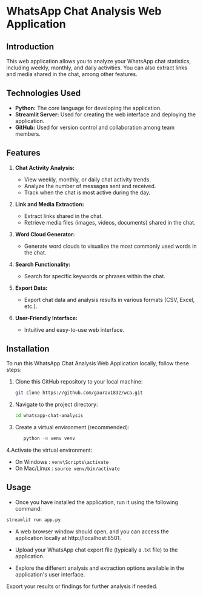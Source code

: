 # WhatsApp Chat Analysis Web Application

## Introduction

This web application allows you to analyze your WhatsApp chat statistics, including weekly, monthly, and daily activities. You can also extract links and media shared in the chat, among other features.

## Technologies Used

- **Python:** The core language for developing the application.
- **Streamlit Server:** Used for creating the web interface and deploying the application.
- **GitHub:** Used for version control and collaboration among team members.

## Features

1. **Chat Activity Analysis:**
   - View weekly, monthly, or daily chat activity trends.
   - Analyze the number of messages sent and received.
   - Track when the chat is most active during the day.

2. **Link and Media Extraction:**
   - Extract links shared in the chat.
   - Retrieve media files (images, videos, documents) shared in the chat.

3. **Word Cloud Generator:**
   - Generate word clouds to visualize the most commonly used words in the chat.

4. **Search Functionality:**
   - Search for specific keywords or phrases within the chat.

5. **Export Data:**
   - Export chat data and analysis results in various formats (CSV, Excel, etc.).

6. **User-Friendly Interface:**
   - Intuitive and easy-to-use web interface.

## Installation

To run this WhatsApp Chat Analysis Web Application locally, follow these steps:

1. Clone this GitHub repository to your local machine:

   ```bash
   git clone https://github.com/gaurav1832/wca.git
2. Navigate to the project directory:
   ``` bash
   cd whatsapp-chat-analysis
3. Create a virtual environment (recommended):
   ```bash
      python -m venv venv
4.Activate the virtual environment:
 - On Windows : ``` venv\Scripts\activate ```
 - On Mac/Linux : ``` source venv/bin/activate ```

## Usage
- Once you have installed the application, run it using the following command:

```bash
streamlit run app.py
```

 - A web browser window should open, and you can access the application locally at http://localhost:8501.

- Upload your WhatsApp chat export file (typically a .txt file) to the application.

- Explore the different analysis and extraction options available in the application's user interface.

Export your results or findings for further analysis if needed.


